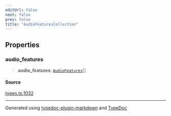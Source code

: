 ```yaml
---
editUrl: false
next: false
prev: false
title: "AudioFeaturesCollection"
---
```


## Properties

### audio\_features

> **audio\_features**: [`AudioFeatures`](/api/interfaces/audiofeatures/)[]

#### Source

[types.ts:1032](https://github.com/fostertheweb/spotify-web-sdk/blob/eb6b780/src/types.ts#L1032)

***

Generated using [typedoc-plugin-markdown](https://www.npmjs.com/package/typedoc-plugin-markdown) and [TypeDoc](https://typedoc.org/)

